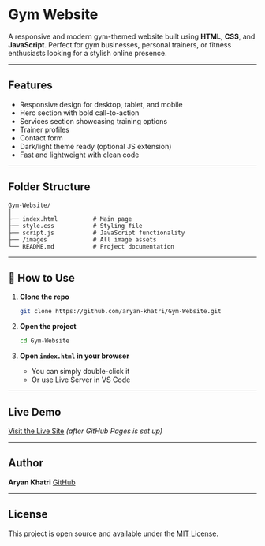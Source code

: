 #  Gym Website

A responsive and modern gym-themed website built using **HTML**, **CSS**, and **JavaScript**. Perfect for gym businesses, personal trainers, or fitness enthusiasts looking for a stylish online presence.

---

##  Features

*  Responsive design for desktop, tablet, and mobile
*  Hero section with bold call-to-action
*  Services section showcasing training options
*  Trainer profiles
*  Contact form
*  Dark/light theme ready (optional JS extension)
*  Fast and lightweight with clean code

---

##  Folder Structure

```
Gym-Website/
│
├── index.html          # Main page
├── style.css           # Styling file
├── script.js           # JavaScript functionality
├── /images             # All image assets
└── README.md           # Project documentation
```

---

## 🔧 How to Use

1. **Clone the repo**

   ```bash
   git clone https://github.com/aryan-khatri/Gym-Website.git
   ```

2. **Open the project**

   ```bash
   cd Gym-Website
   ```

3. **Open `index.html` in your browser**

   * You can simply double-click it
   * Or use Live Server in VS Code

---

##  Live Demo

 [Visit the Live Site](https://aryan-khatri.github.io/Gym-Website/) *(after GitHub Pages is set up)*

---

##  Author

**Aryan Khatri**
[GitHub](https://github.com/aryan-khatri)

---

##  License

This project is open source and available under the [MIT License](LICENSE).
